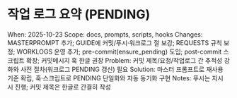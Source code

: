 # 작업 로그 요약 (PENDING)

When: 2025-10-23
Scope: docs, prompts, scripts, hooks
Changes: MASTERPROMPT 추가; GUIDE에 커밋/푸시·워크로그 절 보강; REQUESTS 규칙 보정; WORKLOGS 운영 추가; pre-commit(ensure_pending) 도입; post-commit 스크립트 확장; 커밋메시지 훅 한글 권장
Problem: 커밋 제목/요청/작업로그 간 추적성 강화와 사전 절차(워크로그 PENDING 갱신) 필요
Solution: 마스터 프롬프트로 재사용 기준 확립, 훅·스크립트로 PENDING 단일화와 자동 동기화 구현
Notes: 푸시는 지시 시 진행; 커밋 제목은 한글로 간결히 작성
